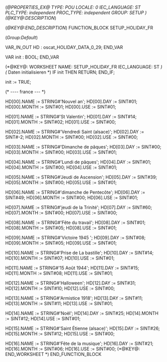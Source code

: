 (*@PROPERTIES_EX@
TYPE: POU
LOCALE: 0
IEC_LANGUAGE: ST
PLC_TYPE: independent
PROC_TYPE: independent
GROUP: SETUP
*)
(*@KEY@:DESCRIPTION*)

(*@KEY@:END_DESCRIPTION*)
FUNCTION_BLOCK SETUP_HOLIDAY_FR

(*Group:Default*)


VAR_IN_OUT
	HD :	oscat_HOLIDAY_DATA_0_29;
END_VAR


VAR
	init :	BOOL;
END_VAR


(*@KEY@: WORKSHEET
NAME: SETUP_HOLIDAY_FR
IEC_LANGUAGE: ST
*)
(* Daten initialisieren *)
IF init THEN RETURN; END_IF;

init := TRUE;

(* ---- france --- *)

HD[00].NAME := STRING#'Nouvel an';
HD[00].DAY  := SINT#01;
HD[00].MONTH := SINT#01;
HD[00].USE := SINT#01;

HD[01].NAME := STRING#'St Valentin';
HD[01].DAY  := SINT#14;
HD[01].MONTH := SINT#02;
HD[01].USE := SINT#00;

HD[02].NAME := STRING#'Vendredi Saint (alsace)';
HD[02].DAY  := SINT#-2;
HD[02].MONTH := SINT#00;
HD[02].USE := SINT#00;

HD[03].NAME := STRING#'Dimanche de pâques';
HD[03].DAY  := SINT#00;
HD[03].MONTH := SINT#00;
HD[03].USE := SINT#01;

HD[04].NAME := STRING#'Lundi de pâques';
HD[04].DAY  := SINT#01;
HD[04].MONTH := SINT#00;
HD[04].USE := SINT#01;

HD[05].NAME := STRING#'Jeudi de Ascension';
HD[05].DAY  := SINT#39;
HD[05].MONTH := SINT#00;
HD[05].USE := SINT#01;

HD[06].NAME := STRING#'dimanche de Pentecôte';
HD[06].DAY  := SINT#49;
HD[06].MONTH := SINT#00;
HD[06].USE := SINT#01;

HD[07].NAME := STRING#'jeudi de la Trinité';
HD[07].DAY  := SINT#60;
HD[07].MONTH := SINT#00;
HD[07].USE := SINT#00;

HD[08].NAME := STRING#'Fête du travail';
HD[08].DAY  := SINT#01;
HD[08].MONTH := SINT#05;
HD[08].USE := SINT#01;

HD[09].NAME := STRING#'Victoire 1945 ';
HD[09].DAY  := SINT#08;
HD[09].MONTH := SINT#05;
HD[09].USE := SINT#01;

HD[10].NAME := STRING#'Prise de La bastille';
HD[10].DAY  := SINT#14;
HD[10].MONTH := SINT#07;
HD[10].USE := SINT#01;

HD[11].NAME := STRING#'15 Août 1944';
HD[11].DAY  := SINT#15;
HD[11].MONTH := SINT#08;
HD[11].USE := SINT#01;

HD[12].NAME := STRING#'Halloween';
HD[12].DAY  := SINT#31;
HD[12].MONTH := SINT#10;
HD[12].USE := SINT#00;

HD[13].NAME := STRING#'Armistice 1918';
HD[13].DAY  := SINT#11;
HD[13].MONTH := SINT#11;
HD[13].USE := SINT#01;

HD[14].NAME := STRING#'Noël';
HD[14].DAY  := SINT#25;
HD[14].MONTH := SINT#12;
HD[14].USE := SINT#01;

HD[15].NAME := STRING#'Saint Étienne (alsace)';
HD[15].DAY  := SINT#26;
HD[15].MONTH := SINT#12;
HD[15].USE := SINT#00;

HD[16].NAME := STRING#'Fête de la musique';
HD[16].DAY  := SINT#21;
HD[16].MONTH := SINT#06;
HD[16].USE := SINT#00;
(*@KEY@: END_WORKSHEET *)
END_FUNCTION_BLOCK
